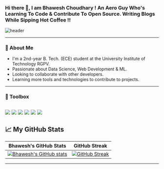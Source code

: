 ### Hi there 👋, I am Bhawesh Choudhary ! An Aero Guy Who's Learning To Code & Contribute To Open Source. Writing Blogs While Sipping Hot Coffee !!
![header](https://user-images.githubusercontent.com/80106274/155994781-7c22a80e-99b6-4e2e-a288-a706e1818289.png)

---

### 🚀 About Me
- I'm a 2nd-year B. Tech. (ECE) student at the University Institute of Technology RGPV.
- Passionate about Data Science, Web Development & ML.
- Looking to collaborate with other developers. 
- Learning more tools and technologies to contribute to projects.

---

### 🧰 Toolbox
![](https://img.shields.io/badge/HTML5-E34F26?style=for-the-badge&logo=html5&logoColor=white)
![](https://img.shields.io/badge/CSS3-1572B6?style=for-the-badge&logo=css3&logoColor=white)
![](https://img.shields.io/badge/JavaScript-F7DF1E?style=for-the-badge&logo=javascript&logoColor=black)
![](https://img.shields.io/badge/Git-3E2C00?style=for-the-badge&logo=git&logoColor=F1502F)
![](https://img.shields.io/badge/GitHub-fafafa?style=for-the-badge&logo=github&logoColor=4078c0)
![](https://img.shields.io/badge/GitHub-fafafa?style=for-the-badge&logo=c++&logoColor=4078c0)
---
    
## &#x1f4c8; My GitHub Stats
| Bhawesh's GitHub Stats | GitHub Streak |
| --- | --- |
[![Bhawesh's GitHub stats](https://github-readme-stats.vercel.app/api?username=bhaweshchoudhary&show_icons=true)](https://github.com/bhaweshchoudhary) | [![GitHub Streak](https://github-readme-streak-stats.herokuapp.com?user=bhaweshchoudhary)](https://github.com/bhaweshchoudhary) |

---
